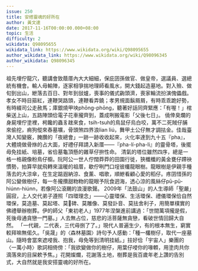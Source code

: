 ```yaml
---
issue: 250
title: 安搭靈魂的好所在
author: 黃文達
date: 2017-11-16T00:00:00.000+08:00
topic: 生活
difficulty: 2
wikidata: Q98095655
wikidata_link: https://www.wikidata.org/wiki/Q98095655
author_wikidata_link: https://www.wikidata.org/wiki/Q98096345
author_wikidata: Q98096345
---
```

祖先埋佇龍穴，聽講會致蔭厝內大大細細，保庇囝孫做官、做皇帝，選議員、選總統有機會。輸人毋輸陣，逐家相爭揣地理師看風水，開大錢起造墓地。對入殮、做旬到出山，紲落去百日、對年到敆爐，喪事的儀式齣頭濟，喪家輪流扮演傀儡戲。孝女不時目箍紅，連鞭哭路頭，連鞭看弄鐃；孝男規面鬍屑屑，有時乖乖跪好勢，有時綴司公走赦馬；庫銀燒甲坱phōng-phōng，聽著好話同齊緊應：「有喔！」棺柴送上山，五路陣頭佮電子花車攏齊到，蓋成咧搬電影「父後七日」。
僥倖臭爛的身屍埋佇塗裡，枵饞的蟲豸趖來食，tsih-tsuh的鳥鼠仔烏白咬，萬不二死賊仔脯來偷挖，痟狗傱來舂墓壙，骨頭煞四界浪lian liú，舞甲土公仔無才調抾金。佳哉臺灣人知變竅，腌臢的「夜總會」一跡一跡收收起來，火化率達到九十五『pha』，大體燒做骨烌的占大面，好禮仔拜請入新厝——『pha-lí-pha-li』的靈骨塔，後擺毋免挂紙、培墓，省佮墓龜頂懸的雜草仔拚性命。
清氣的塔位雖然四序，總是一格一格親像粉鳥仔櫥。阮阿公一世人佇闊莽莽的田園行徙，狹櫼櫼的黃金甕仔蹛袂慣勢，拍算早就飛轉來溫暖的祖厝，歇佇咧門口埕彼欉龍眼樹。龍眼樹是伊親手種落去的大涼傘，在生定踮遐納涼、食薰、唱歌，順紲看顧心愛的稻仔。疼囝惜孫的阿公變做樹仔，每一冬攏攢甜粅粅的龍眼予阮食迵海，透心涼的風絲仔pū-pū-hiúnn-hiúnn，若像阿公滾颺的浪漫歌聲。
2009年「法鼓山」的人生導師「聖嚴」圓寂，上人交代弟子遵照「四環理念」——心靈環保、生活環保、禮儀環保佮自然環保，莫造墓、莫起塔、莫𫞼碑、莫雕像、莫發訃音、莫抾舍利子，用簡單樸實的佛禮舉辦樹葬。伊的師父「東初老人」1977年涅槃進前講過：「世間萬項攏是假，死後毋通貪戀一門墓。」人去無占位，慈悲的活菩薩無貪戀，看破世情回歸大自然。
「一代親，二代表，三代毋捌了了。」現代人普遍生少，有的根本無生，窮實較拜嘛無偌久。「吳晟」的〈森林墓園〉詩句予人感動：「種一欉樹仔，取代一座墓山。隨時會當來遮唚我、抱我，毋免等到清明挂紙。」拄好佮「宇宙人」樂團的〈一萬小時〉歌詞相倚傍：「我欲變做你的樹仔，用葉仔唚你的喙䫌，用塗肉共你滴落來的目屎欶予焦。」花開燦爛，花謝落土地，樹葬是我百歲年老上讚的告別式，大自然就是我安搭靈魂的好所在。